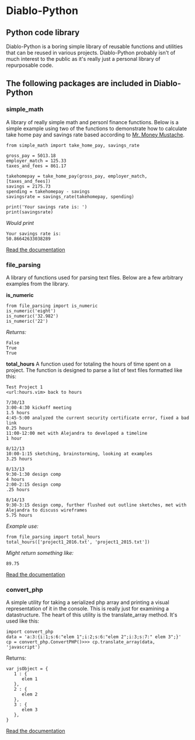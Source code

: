 # Diablo-Python
## Python code library

Diablo-Python is a boring simple library of reusable functions and utilities that can be reused in various projects. Diablo-Python probably isn't of much interest to the public as it's really just a personal library of repurposable code. 

## The following packages are included in Diablo-Python

### simple_math 

A library of really simple math and personl finance functions. Below is a simple example using two of the functions to demonstrate how to calculate take home pay and savings rate based according to [Mr. Money Mustache](http://www.mrmoneymustache.com/2012/01/13/the-shockingly-simple-math-behind-early-retirement/).

```
from simple_math import take_home_pay, savings_rate

gross_pay = 5013.18
employer_match = 125.33
taxes_and_fees = 861.17

takehomepay = take_home_pay(gross_pay, employer_match, [taxes_and_fees])
savings = 2175.73
spending = takehomepay - savings
savingsrate = savings_rate(takehomepay, spending)

print('Your savings rate is: ')
print(savingsrate) 
```

*Would print*

```
Your savings rate is: 
50.86642633038289
```

[Read the documentation](https://diablo-python.readthedocs.org/en/latest/#module-simple_math)


### file_parsing

A library of functions used for parsing text files. Below are a few arbitrary examples from the library.

**is_numeric**

```
from file_parsing import is_numeric
is_numeric('eight')
is_numeric('32.982')
is_numeric('22')
```

*Returns:*

```
False
True
True
```

**total_hours**
A function used for totaling the hours of time spent on a project.
The function is designed to parse a list of text files formatted like this:

```
Test Project 1
<url:hours.vim> back to hours 

7/30/13
3:00-4:30 kickoff meeting 
1.5 hours
4:45-5:00 analyzed the current security certificate error, fixed a bad link
0.25 hours 
11:00-12:00 met with Alejandra to developed a timeline
1 hour 

8/12/13
10:00-1:15 sketching, brainstorming, looking at examples 
3.25 hours 

8/13/13
9:30-1:30 design comp
4 hours 
2:00-2:15 design comp
.25 hours 

8/14/13
9:30-3:15 design comp, further flushed out outline sketches, met with Alejandra to discuss wireframes
5.75 hours
```

*Example use:*

```
from file_parsing import total_hours
total_hours(['project1_2016.txt', 'project1_2015.txt'])
```
*Might return something like:*

```
89.75
```

[Read the documentation](https://diablo-python.readthedocs.org/en/latest/#module-file_parsing) 


### convert_php

A simple utility for taking a serialized php array and printing a visual representation of it in the console. This is really just for examining a datastructure. The heart of this utility is the translate_array method. It's used like this:

```
import convert_php
data = 'a:3:{i:1;s:6:"elem 1";i:2;s:6:"elem 2";i:3;s:7:" elem 3";}'
cp = convert_php.ConvertPHP()>>> cp.translate_array(data, 'javascript')
```

Returns:

```
var jsObject = {
   1 : {
      elem 1
   },
   2 : {
      elem 2
   },
   3 : {
      elem 3
   },
}
```

[Read the documentation](https://diablo-python.readthedocs.org/en/latest/#module-convert_php)



